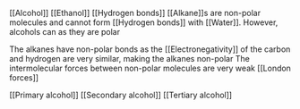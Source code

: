 [[Alcohol]]
[[Ethanol]]
[[Hydrogen bonds]]
[[Alkane]]s are non-polar molecules and cannot form [[Hydrogen bonds]] with [[Water]]. However, alcohols can as they are polar

The alkanes have non-polar bonds as the [[Electronegativity]] of the carbon and hydrogen are very similar, making the alkanes non-polar
The intermolecular forces between non-polar molecules are very weak [[London forces]] 

[[Primary alcohol]]
[[Secondary alcohol]]
[[Tertiary alcohol]]

